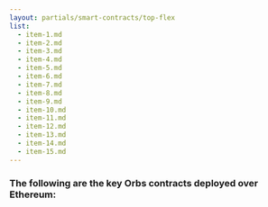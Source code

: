 ```yaml
---
layout: partials/smart-contracts/top-flex
list:
  - item-1.md
  - item-2.md
  - item-3.md
  - item-4.md
  - item-5.md
  - item-6.md
  - item-7.md
  - item-8.md
  - item-9.md
  - item-10.md
  - item-11.md
  - item-12.md
  - item-13.md
  - item-14.md
  - item-15.md
---
```


### The following are the key Orbs contracts deployed over Ethereum:
